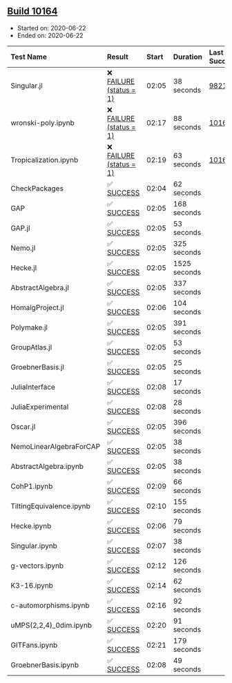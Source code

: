 ## [Build 10164](https://oscarci.mathematik.uni-kl.de/job/oscar/10164/)

* Started on: 2020-06-22
* Ended on: 2020-06-22

| Test Name    | Result | Start | Duration | Last Success | First Failure |
|:-------------|:-------|:------|:---------|:-------------|:--------------|
| Singular.jl | ❌ [FAILURE (status = 1)](https://oscarci.mathematik.uni-kl.de/job/oscar/10164/artifact/logs/build-10164/Singular.jl.log) | 02:05 | 38 seconds | [9821](https://oscarci.mathematik.uni-kl.de/job/oscar/9821/) | [9822](https://oscarci.mathematik.uni-kl.de/job/oscar/9822/) |
| wronski-poly.ipynb | ❌ [FAILURE (status = 1)](https://oscarci.mathematik.uni-kl.de/job/oscar/10164/artifact/logs/build-10164/wronski-poly.ipynb.log) | 02:17 | 88 seconds | [10162](https://oscarci.mathematik.uni-kl.de/job/oscar/10162/) | [10163](https://oscarci.mathematik.uni-kl.de/job/oscar/10163/) |
| Tropicalization.ipynb | ❌ [FAILURE (status = 1)](https://oscarci.mathematik.uni-kl.de/job/oscar/10164/artifact/logs/build-10164/Tropicalization.ipynb.log) | 02:19 | 63 seconds | [10163](https://oscarci.mathematik.uni-kl.de/job/oscar/10163/) | [10164](https://oscarci.mathematik.uni-kl.de/job/oscar/10164/) |
| CheckPackages | ✅ [SUCCESS](https://oscarci.mathematik.uni-kl.de/job/oscar/10164/artifact/logs/build-10164/CheckPackages.log) | 02:04 | 62 seconds |  |  |
| GAP | ✅ [SUCCESS](https://oscarci.mathematik.uni-kl.de/job/oscar/10164/artifact/logs/build-10164/GAP.log) | 02:05 | 168 seconds |  |  |
| GAP.jl | ✅ [SUCCESS](https://oscarci.mathematik.uni-kl.de/job/oscar/10164/artifact/logs/build-10164/GAP.jl.log) | 02:05 | 53 seconds |  |  |
| Nemo.jl | ✅ [SUCCESS](https://oscarci.mathematik.uni-kl.de/job/oscar/10164/artifact/logs/build-10164/Nemo.jl.log) | 02:05 | 325 seconds |  |  |
| Hecke.jl | ✅ [SUCCESS](https://oscarci.mathematik.uni-kl.de/job/oscar/10164/artifact/logs/build-10164/Hecke.jl.log) | 02:05 | 1525 seconds |  |  |
| AbstractAlgebra.jl | ✅ [SUCCESS](https://oscarci.mathematik.uni-kl.de/job/oscar/10164/artifact/logs/build-10164/AbstractAlgebra.jl.log) | 02:05 | 337 seconds |  |  |
| HomalgProject.jl | ✅ [SUCCESS](https://oscarci.mathematik.uni-kl.de/job/oscar/10164/artifact/logs/build-10164/HomalgProject.jl.log) | 02:06 | 104 seconds |  |  |
| Polymake.jl | ✅ [SUCCESS](https://oscarci.mathematik.uni-kl.de/job/oscar/10164/artifact/logs/build-10164/Polymake.jl.log) | 02:05 | 391 seconds |  |  |
| GroupAtlas.jl | ✅ [SUCCESS](https://oscarci.mathematik.uni-kl.de/job/oscar/10164/artifact/logs/build-10164/GroupAtlas.jl.log) | 02:05 | 53 seconds |  |  |
| GroebnerBasis.jl | ✅ [SUCCESS](https://oscarci.mathematik.uni-kl.de/job/oscar/10164/artifact/logs/build-10164/GroebnerBasis.jl.log) | 02:05 | 25 seconds |  |  |
| JuliaInterface | ✅ [SUCCESS](https://oscarci.mathematik.uni-kl.de/job/oscar/10164/artifact/logs/build-10164/JuliaInterface.log) | 02:08 | 17 seconds |  |  |
| JuliaExperimental | ✅ [SUCCESS](https://oscarci.mathematik.uni-kl.de/job/oscar/10164/artifact/logs/build-10164/JuliaExperimental.log) | 02:08 | 28 seconds |  |  |
| Oscar.jl | ✅ [SUCCESS](https://oscarci.mathematik.uni-kl.de/job/oscar/10164/artifact/logs/build-10164/Oscar.jl.log) | 02:05 | 396 seconds |  |  |
| NemoLinearAlgebraForCAP | ✅ [SUCCESS](https://oscarci.mathematik.uni-kl.de/job/oscar/10164/artifact/logs/build-10164/NemoLinearAlgebraForCAP.log) | 02:05 | 38 seconds |  |  |
| AbstractAlgebra.ipynb | ✅ [SUCCESS](https://oscarci.mathematik.uni-kl.de/job/oscar/10164/artifact/logs/build-10164/AbstractAlgebra.ipynb.log) | 02:05 | 38 seconds |  |  |
| CohP1.ipynb | ✅ [SUCCESS](https://oscarci.mathematik.uni-kl.de/job/oscar/10164/artifact/logs/build-10164/CohP1.ipynb.log) | 02:09 | 66 seconds |  |  |
| TiltingEquivalence.ipynb | ✅ [SUCCESS](https://oscarci.mathematik.uni-kl.de/job/oscar/10164/artifact/logs/build-10164/TiltingEquivalence.ipynb.log) | 02:10 | 155 seconds |  |  |
| Hecke.ipynb | ✅ [SUCCESS](https://oscarci.mathematik.uni-kl.de/job/oscar/10164/artifact/logs/build-10164/Hecke.ipynb.log) | 02:06 | 79 seconds |  |  |
| Singular.ipynb | ✅ [SUCCESS](https://oscarci.mathematik.uni-kl.de/job/oscar/10164/artifact/logs/build-10164/Singular.ipynb.log) | 02:07 | 38 seconds |  |  |
| g-vectors.ipynb | ✅ [SUCCESS](https://oscarci.mathematik.uni-kl.de/job/oscar/10164/artifact/logs/build-10164/g-vectors.ipynb.log) | 02:12 | 126 seconds |  |  |
| K3-16.ipynb | ✅ [SUCCESS](https://oscarci.mathematik.uni-kl.de/job/oscar/10164/artifact/logs/build-10164/K3-16.ipynb.log) | 02:14 | 62 seconds |  |  |
| c-automorphisms.ipynb | ✅ [SUCCESS](https://oscarci.mathematik.uni-kl.de/job/oscar/10164/artifact/logs/build-10164/c-automorphisms.ipynb.log) | 02:16 | 92 seconds |  |  |
| uMPS(2,2,4)_0dim.ipynb | ✅ [SUCCESS](https://oscarci.mathematik.uni-kl.de/job/oscar/10164/artifact/logs/build-10164/uMPS-2-2-4-_0dim.ipynb.log) | 02:20 | 91 seconds |  |  |
| GITFans.ipynb | ✅ [SUCCESS](https://oscarci.mathematik.uni-kl.de/job/oscar/10164/artifact/logs/build-10164/GITFans.ipynb.log) | 02:21 | 179 seconds |  |  |
| GroebnerBasis.ipynb | ✅ [SUCCESS](https://oscarci.mathematik.uni-kl.de/job/oscar/10164/artifact/logs/build-10164/GroebnerBasis.ipynb.log) | 02:08 | 49 seconds |  |  |
